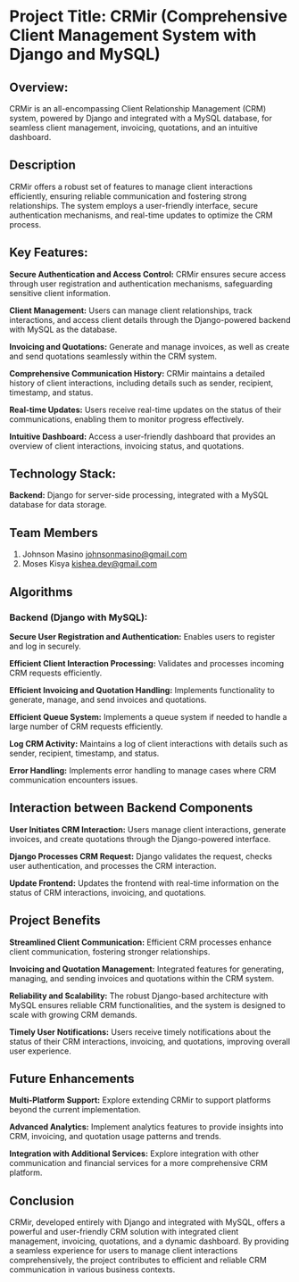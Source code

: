 # Project Title: CRMir (Comprehensive Client Management System with Django and MySQL)

## Overview:
CRMir is an all-encompassing Client Relationship Management (CRM) system, powered by Django and integrated with a MySQL database, for seamless client management, invoicing, quotations, and an intuitive dashboard.

## Description

CRMir offers a robust set of features to manage client interactions efficiently, ensuring reliable communication and fostering strong relationships. The system employs a user-friendly interface, secure authentication mechanisms, and real-time updates to optimize the CRM process.

## Key Features:

**Secure Authentication and Access Control:**
CRMir ensures secure access through user registration and authentication mechanisms, safeguarding sensitive client information.

**Client Management:**
Users can manage client relationships, track interactions, and access client details through the Django-powered backend with MySQL as the database.

**Invoicing and Quotations:**
Generate and manage invoices, as well as create and send quotations seamlessly within the CRM system.

**Comprehensive Communication History:**
CRMir maintains a detailed history of client interactions, including details such as sender, recipient, timestamp, and status.

**Real-time Updates:**
Users receive real-time updates on the status of their communications, enabling them to monitor progress effectively.

**Intuitive Dashboard:**
Access a user-friendly dashboard that provides an overview of client interactions, invoicing status, and quotations.

## Technology Stack:

**Backend:**
Django for server-side processing, integrated with a MySQL database for data storage.

## Team Members

1. Johnson Masino <johnsonmasino@gmail.com>
2. Moses Kisya <kishea.dev@gmail.com>

## Algorithms

### Backend (Django with MySQL):

**Secure User Registration and Authentication:**
Enables users to register and log in securely.

**Efficient Client Interaction Processing:**
Validates and processes incoming CRM requests efficiently.

**Efficient Invoicing and Quotation Handling:**
Implements functionality to generate, manage, and send invoices and quotations.

**Efficient Queue System:**
Implements a queue system if needed to handle a large number of CRM requests efficiently.

**Log CRM Activity:**
Maintains a log of client interactions with details such as sender, recipient, timestamp, and status.

**Error Handling:**
Implements error handling to manage cases where CRM communication encounters issues.

## Interaction between Backend Components

**User Initiates CRM Interaction:**
Users manage client interactions, generate invoices, and create quotations through the Django-powered interface.

**Django Processes CRM Request:**
Django validates the request, checks user authentication, and processes the CRM interaction.

**Update Frontend:**
Updates the frontend with real-time information on the status of CRM interactions, invoicing, and quotations.

## Project Benefits

**Streamlined Client Communication:**
Efficient CRM processes enhance client communication, fostering stronger relationships.

**Invoicing and Quotation Management:**
Integrated features for generating, managing, and sending invoices and quotations within the CRM system.

**Reliability and Scalability:**
The robust Django-based architecture with MySQL ensures reliable CRM functionalities, and the system is designed to scale with growing CRM demands.

**Timely User Notifications:**
Users receive timely notifications about the status of their CRM interactions, invoicing, and quotations, improving overall user experience.

## Future Enhancements

**Multi-Platform Support:**
Explore extending CRMir to support platforms beyond the current implementation.

**Advanced Analytics:**
Implement analytics features to provide insights into CRM, invoicing, and quotation usage patterns and trends.

**Integration with Additional Services:**
Explore integration with other communication and financial services for a more comprehensive CRM platform.

## Conclusion

CRMir, developed entirely with Django and integrated with MySQL, offers a powerful and user-friendly CRM solution with integrated client management, invoicing, quotations, and a dynamic dashboard. By providing a seamless experience for users to manage client interactions comprehensively, the project contributes to efficient and reliable CRM communication in various business contexts.